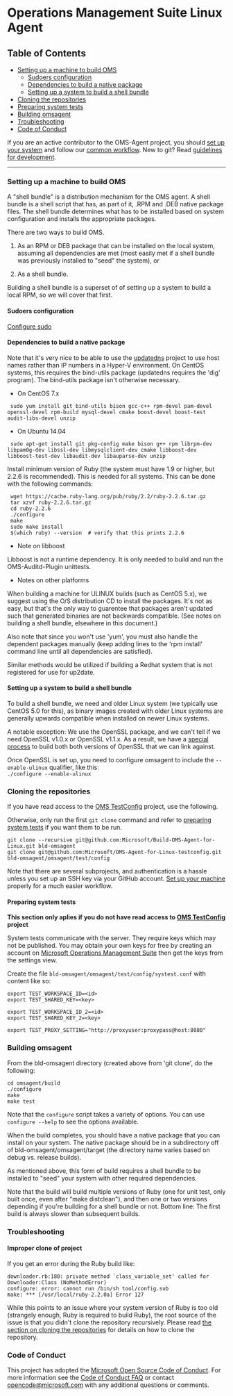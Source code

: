 # Operations Management Suite Linux Agent

## Table of Contents
- [Setting up a machine to build OMS](#setting-up-a-machine-to-build-oms)
  - [Sudoers configuration](#sudoers-configuration)
  - [Dependencies to build a native package](#dependencies-to-build-a-native-package)
  - [Setting up a system to build a shell bundle](#setting-up-a-system-to-build-a-shell-bundle)
- [Cloning the repositories](#cloning-the-repositories)
- [Preparing system tests](#preparing-system-tests)
- [Building omsagent](#building-omsagent)
- [Troubleshooting](#troubleshooting)
- [Code of Conduct](#code-of-conduct)

If you are an active contributor to the OMS-Agent project, you should
[set up your system](https://github.com/Microsoft/ostc-docs/blob/master/setup-git.md)
and follow our [common workflow](https://github.com/Microsoft/ostc-docs/blob/master/workflow-workflow.md).
New to git? Read [guidelines for development](https://github.com/Microsoft/ostc-docs/blob/master/setup-rules.md).

-----

### Setting up a machine to build OMS

A "shell bundle" is a distribution mechanism for the OMS agent. A shell
bundle is a shell script that has, as part of it, .RPM and .DEB native
package files. The shell bundle determines what has to be installed based
on system configuration and installs the appropriate packages.

There are two ways to build OMS.

1. As an RPM or DEB package that can be installed on the local system,
assuming all dependencies are met (most easily met if a shell bundle
was previously installed to "seed" the system), or

2. As a shell bundle.

Building a shell bundle is a superset of of setting up a system to
build a local RPM, so we will cover that first.

#### Sudoers configuration

[Configure sudo](https://github.com/Microsoft/ostc-docs/blob/master/setup-build.md)

#### Dependencies to build a native package

Note that it's very nice to be able to use the [updatedns](https://github.com/jeffaco/msft-updatedns) project to use host names
rather than IP numbers in a Hyper-V environment. On CentOS systems,
this requires the bind-utils package (updatedns requires the 'dig'
program). The bind-utils package isn't otherwise necessary.

- On CentOS 7.x
```
 sudo yum install git bind-utils bison gcc-c++ rpm-devel pam-devel openssl-devel rpm-build mysql-devel cmake boost-devel boost-test audit-libs-devel unzip
```
- On Ubuntu 14.04
```
 sudo apt-get install git pkg-config make bison g++ rpm librpm-dev libpam0g-dev libssl-dev libmysqlclient-dev cmake libboost-dev libboost-test-dev libaudit-dev libauparse-dev unzip
```
Install minimum version of Ruby (the system must have 1.9 or higher, but 2.2.6 is recommended). This is needed for all systems. This can be done with the following commands:
```
 wget https://cache.ruby-lang.org/pub/ruby/2.2/ruby-2.2.6.tar.gz
 tar xzvf ruby-2.2.6.tar.gz
 cd ruby-2.2.6
 ./configure
 make
 sudo make install
 $(which ruby) --version  # verify that this prints 2.2.6
```

- Note on libboost

Libboost is not a runtime dependency. It is only needed to build and run the OMS-Auditd-Plugin unittests.

- Notes on other platforms

 When building a machine for ULINUX builds (such as CentOS 5.x), we suggest
 using the O/S distribution CD to install the packages. It's not as easy,
 but that's the only way to guarentee that packages aren't updated such that
 generated binaries are not backwards compatible. (See notes on building a
 shell bundle, elsewhere in this document.)

 Also note that since you won't use 'yum', you must also handle the dependent
 packages manually (keep adding lines to the 'rpm install' command line until
 all dependencies are satisfied).

 Similar methods would be utilized if building a Redhat system that is not
 registered for use for up2date.

#### Setting up a system to build a shell bundle

To build a shell bundle, we need and older Linux system (we typically use
CentOS 5.0 for this), as binary images created with older Linux systems
are generally upwards compatible when installed on newer Linux systems.

A notable exception: We use the OpenSSL package, and we can't tell if
we need OpenSSL v1.0.x or OpenSSL v1.1.x. As a result, we have a [special
process](https://github.com/Microsoft/ostc-openssl/blob/master/README.md)
to build both both versions of OpenSSL that we can link against.

Once OpenSSL is set up, you need to configure omsagent to include the
```--enable-ulinux``` qualifier, like this:<br>```./configure --enable-ulinux``` 

### Cloning the repositories

If you have read access to the [OMS TestConfig](https://github.com/Microsoft/OMS-Agent-for-Linux-testconfig) project,
use the following.

Otherwise, only run the first `git clone` command and refer to 
[preparing system tests](#preparing-system-tests) if you want them to be run.

```shell
git clone --recursive git@github.com:Microsoft/Build-OMS-Agent-for-Linux.git bld-omsagent
git clone git@github.com:Microsoft/OMS-Agent-for-Linux-testconfig.git bld-omsagent/omsagent/test/config
```

Note that there are several subprojects, and authentication is a hassle
unless you set up an SSH key via your GitHub account. [Set up your machine](https://github.com/Microsoft/ostc-docs/blob/master/setup-git.md)
properly for a much easier workflow.

#### Preparing system tests

**This section only aplies if you do not have read access to [OMS TestConfig](https://github.com/Microsoft/OMS-Agent-for-Linux-testconfig) project**

System tests communicate with the server. They require keys which may
not be published.  You may obtain your own keys for free by creating
an account on [Microsoft Operations Management
Suite](http://www.microsoft.com/en-us/server-cloud/operations-management-suite/why-oms.aspx)
then get the keys from the settings view.

Create the file `bld-omsagent/omsagent/test/config/systest.conf`
with content like so:
``` shell
export TEST_WORKSPACE_ID=<id>
export TEST_SHARED_KEY=<key>

export TEST_WORKSPACE_ID_2=<id>
export TEST_SHARED_KEY_2=<key>

export TEST_PROXY_SETTING="http://proxyuser:proxypass@host:8080"
```

### Building omsagent

From the bld-omsagent directory (created above from 'git clone', do the
following:

```
cd omsagent/build
./configure
make
make test
```

Note that the ```configure``` script takes a variety of options. You can
use ```configure --help``` to see the options available.

When the build completes, you should have a native package that you can install
on your system. The native package should be in a subdirectory off of
bld-omsagent/omsagent/target (the directory name varies based on debug vs.
release builds).

As mentioned above, this form of build requires a shell bundle to be installed
to "seed" your system with other required dependencies.

Note that the build will build multiple versions of Ruby (one for unit test,
only built once, even after "make distclean"), and then one or two versions
depending if you're building for a shell bundle or not. Bottom line: The
first build is always slower than subsequent builds.

### Troubleshooting

#### Improper clone of project

If you get an error during the Ruby build like:
```
downloader.rb:180: private method `class_variable_set' called for Downloader:Class (NoMethodError)
configure: error: cannot run /bin/sh tool/config.sub
make: *** [/usr/local/ruby-2.2.0a] Error 127
```
While this points to an issue where your system version of Ruby is too old
(strangely enough, Ruby is required to build Ruby), the root source of the
issue is that you didn't clone the repository recursively. Please read
[the section on cloning the repositories](#cloning-the-repositories) for
details on how to clone the repository.

### Code of Conduct

This project has adopted the [Microsoft Open Source Code of Conduct](https://opensource.microsoft.com/codeofconduct/).  For more
information see the [Code of Conduct FAQ](https://opensource.microsoft.com/codeofconduct/faq/) or contact
[opencode@microsoft.com](mailto:opencode@microsoft.com) with any
additional questions or comments.
